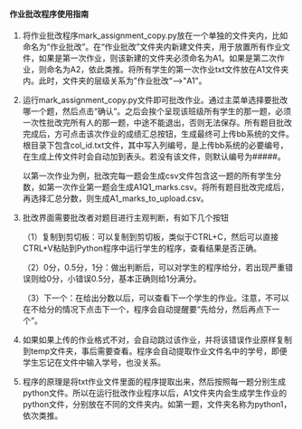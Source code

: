 #### 作业批改程序使用指南

1. 将作业批改程序mark_assignment_copy.py放在一个单独的文件夹内，比如命名为“作业批改”。在“作业批改”文件夹内新建文件夹，用于放置所有作业文件，如果是第一次作业，则该新建的文件夹必须命名为A1。如果是第二次作业，则命名为A2，依此类推。将所有学生的第一次作业txt文件放在A1文件夹内。此时，文件夹的层级关系为”作业批改“-->"A1"。

2. 运行mark_assignment_copy.py文件即可批改作业。通过主菜单选择要批改哪一个题，然后点击“确认”。之后会挨个呈现该班级所有学生的那一题，必须一次性批改完所有人的那一题，中途不能退出，否则无法保存。所有题目批改完成后，方可点击该次作业的成绩汇总按钮，生成最终可上传bb系统的文件。根目录下包含col_id.txt文件，其中写入列编号，是上传bb系统的必要编号，在生成上传文件时会自动加到表头。若没有该文件，则默认编号为#####。

   以第一次作业为例，批改完每一题会生成csv文件包含这一题的所有学生分数，如第一次作业第一题会生成A1Q1_marks.csv。将所有题目批改完成后，再选择汇总分数，则生成A1_marks_to_upload.csv。



3. 批改界面需要批改者对题目进行主观判断，有如下几个按钮

   （1）复制到剪切板：可以复制到剪切板，类似于CTRL+C，然后可以直接CTRL+V粘贴到Python程序中运行学生的程序，查看结果是否正确。

   （2）0分，0.5分，1分：做出判断后，可以对学生的程序给分，若出现严重错误则给0分，小错误0.5分，基本正确则给1分满分。

   （3）下一个：在给出分数以后，可以查看下一个学生的作业。注意，不可以在不给分的情况下点击下一个，程序会自动提醒要“先给分，然后再点下一个”。

4. 如果如果上传的作业格式不对，会自动跳过该作业，并将该错误作业原样复制到temp文件夹，事后需要查看。程序会自动提取作业文件名中的学号，即便学生忘记在文件中输入学号，也没关系。

5. 程序的原理是将txt作业文件里面的程序提取出来，然后按照每一题分别生成python文件。所以在运行批改作业程序以后，A1文件夹内会生成学生作业的python文件，分别放在不同的文件夹内。如第一题，文件夹名称为python1，依次类推。

